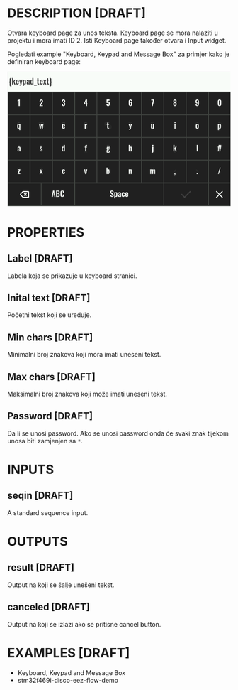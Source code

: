 # DESCRIPTION [DRAFT]

Otvara keyboard page za unos teksta. Keyboard page se mora nalaziti u projektu i mora imati ID 2. Isti Keyboard page također otvara i Input widget.

Pogledati example "Keyboard, Keypad and Message Box" za primjer kako je definiran keyboard page:

![Alt text](../images/show_keyboard.png)

# PROPERTIES

## Label [DRAFT]

Labela koja se prikazuje u keyboard stranici.

## Inital text [DRAFT]

Početni tekst koji se uređuje.

## Min chars [DRAFT]

Minimalni broj znakova koji mora imati uneseni tekst.

## Max chars [DRAFT]

Maksimalni broj znakova koji može imati uneseni tekst.

## Password [DRAFT]

Da li se unosi password. Ako se unosi password onda će svaki znak tijekom unosa biti zamjenjen sa `*`.

# INPUTS

## seqin [DRAFT]

A standard sequence input.

# OUTPUTS

## result [DRAFT]

Output na koji se šalje unešeni tekst.

## canceled [DRAFT]

Output na koji se izlazi ako se pritisne cancel button.

# EXAMPLES [DRAFT]

-   Keyboard, Keypad and Message Box
-   stm32f469i-disco-eez-flow-demo
